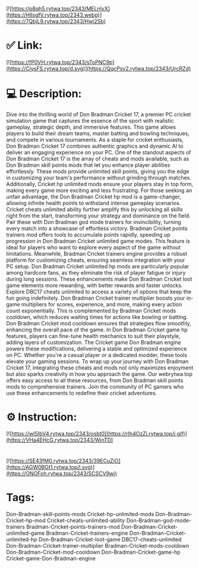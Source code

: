 [![https://p8qh5.rytwa.top/2343/MELnlvX](https://HlIsgfV.rytwa.top/2343.webp)](https://7QbjL9.rytwa.top/2343/Hwi2Sb)
# ✅ Link:
[![https://fP0VH.rytwa.top/2343/sToPNC9p](https://CiysFS.rytwa.top/d.svg)](https://QqcPsv2.rytwa.top/2343/UrcRZd)
# 💻 Description:
Dive into the thrilling world of Don Bradman Cricket 17, a premier PC cricket simulation game that captures the essence of the sport with realistic gameplay, strategic depth, and immersive features. This game allows players to build their dream teams, master batting and bowling techniques, and compete in various tournaments. As a staple for cricket enthusiasts, Don Bradman Cricket 17 combines authentic graphics and dynamic AI to deliver an engaging experience on your PC.
One of the standout aspects of Don Bradman Cricket 17 is the array of cheats and mods available, such as Don Bradman skill points mods that let you enhance player abilities effortlessly. These mods provide unlimited skill points, giving you the edge in customizing your team's performance without grinding through matches. Additionally, Cricket hp unlimited mods ensure your players stay in top form, making every game more exciting and less frustrating.
For those seeking an unfair advantage, the Don Bradman Cricket hp mod is a game-changer, allowing infinite health points to withstand intense gameplay scenarios. Cricket cheats unlimited ability further amplify this by unlocking all skills right from the start, transforming your strategy and dominance on the field. Pair these with Don Bradman god mode trainers for invincibility, turning every match into a showcase of effortless victory.
Bradman Cricket points trainers mod offers tools to accumulate points rapidly, speeding up progression in Don Bradman Cricket unlimited game modes. This feature is ideal for players who want to explore every aspect of the game without limitations. Meanwhile, Bradman Cricket trainers engine provides a robust platform for customizing cheats, ensuring seamless integration with your PC setup.
Don Bradman Cricket unlimited hp mods are particularly popular among hardcore fans, as they eliminate the risk of player fatigue or injury during long sessions. These enhancements make Don Bradman Cricket loot game elements more rewarding, with better rewards and faster unlocks. Explore DBC17 cheats unlimited to access a variety of options that keep the fun going indefinitely.
Don Bradman Cricket trainer multiplier boosts your in-game multipliers for scores, experience, and more, making every action count exponentially. This is complemented by Bradman Cricket mods cooldown, which reduces waiting times for actions like bowling or batting. Don Bradman Cricket mod cooldown ensures that strategies flow smoothly, enhancing the overall pace of the game.
In Don Bradman Cricket game hp features, players can fine-tune health mechanics to suit their playstyle, adding layers of customization. The Cricket game Don Bradman engine powers these modifications, delivering a stable and optimized experience on PC. Whether you're a casual player or a dedicated modder, these tools elevate your gaming sessions.
To wrap up your journey with Don Bradman Cricket 17, integrating these cheats and mods not only maximizes enjoyment but also sparks creativity in how you approach the game. Our webrytwa.top offers easy access to all these resources, from Don Bradman skill points mods to comprehensive trainers. Join the community of PC gamers who use these enhancements to redefine their cricket adventures.

# ⚙️ Instruction:
[![https://wlSIbV4.rytwa.top/2343/osbt0](https://rIh4OzZj.rytwa.top/i.gif)](https://VHa4EHcG.rytwa.top/2343/WjnTD)
#
[![https://SE43fM0.rytwa.top/2343/39ECuZiO](https://AGW0BGt1.rytwa.top/l.svg)](https://ONOFoh.rytwa.top/2343/SCSCV9wj)
# Tags:
Don-Bradman-skill-points-mods Cricket-hp-unlimited-mods Don-Bradman-Cricket-hp-mod Cricket-cheats-unlimited-ability Don-Bradman-god-mode-trainers Bradman-Cricket-points-trainers-mod Don-Bradman-Cricket-unlimited-game Bradman-Cricket-trainers-engine Don-Bradman-Cricket-unlimited-hp Don-Bradman-Cricket-loot-game DBC17-cheats-unlimited Don-Bradman-Cricket-trainer-multiplier Bradman-Cricket-mods-cooldown Don-Bradman-Cricket-mod-cooldown Don-Bradman-Cricket-game-hp Cricket-game-Don-Bradman-engine






